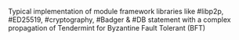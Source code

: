 Typical implementation of module framework libraries like #libp2p, #ED25519, #cryptography, #Badger & #DB statement with a complex propagation of Tendermint for Byzantine Fault Tolerant (BFT)
